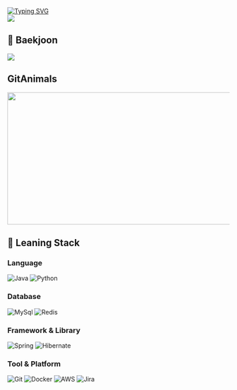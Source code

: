 <div>
	<a href="https://git.io/typing-svg">
		<img src="https://readme-typing-svg.demolab.com?font=Fira+Code&size=24&duration=2000&pause=4000&color=9BE4F7&width=435&lines=%EC%95%88%EB%85%95%ED%95%98%EC%84%B8%EC%9A%94!+%EB%B0%B1%EC%97%94%EB%93%9C+%EA%B0%9C%EB%B0%9C%EC%9E%90+%EC%B5%9C%ED%9A%A8%EC%84%A0%EC%9E%85%EB%8B%88%EB%8B%A4!" alt="Typing SVG" />
	</a>
</div>

<div>
	<img src="https://github-readme-stats.vercel.app/api?username=Nano2998&count_private=true"/>
</div>

## 🏃 Baekjoon
<div>
	<img src="http://mazassumnida.wtf/api/v2/generate_badge?boj=gytjs2998"/>
</div>

## GitAnimals

<a href="https://github.com/devxb/gitanimals">
<img
  src="https://render.gitanimals.org/farms/Nano2998"
  width="600"
  height="300"
/>
</a>

## 🔧 Leaning Stack

### Language
![Java](https://img.shields.io/badge/Java-ED8B00?style=for-the-badge&logo=openjdk&logoColor=white)
![Python](https://img.shields.io/badge/Python-14354C?style=for-the-badge&logo=python&logoColor=white)

### Database
![MySql](https://img.shields.io/badge/MySQL-00000F?style=for-the-badge&logo=mysql&logoColor=white)
![Redis](https://img.shields.io/badge/redis-%23DD0031.svg?&style=for-the-badge&logo=redis&logoColor=white)

### Framework & Library
![Spring](https://img.shields.io/badge/Spring-6DB33F?style=for-the-badge&logo=spring&logoColor=white)
![Hibernate](https://img.shields.io/badge/Hibernate-59666C?style=for-the-badge&logo=Hibernate&logoColor=white)


### Tool & Platform
![Git](https://img.shields.io/badge/-Git-F05032?style=for-the-badge&logo=git&logoColor=white)
![Docker](https://img.shields.io/badge/docker-%230db7ed.svg?style=for-the-badge&logo=docker&logoColor=white)
![AWS](https://img.shields.io/badge/Amazon_AWS-FF9900?style=for-the-badge&logo=amazonaws&logoColor=white)
![Jira](https://img.shields.io/badge/Jira-0052CC?style=for-the-badge&logo=Jira&logoColor=white)
